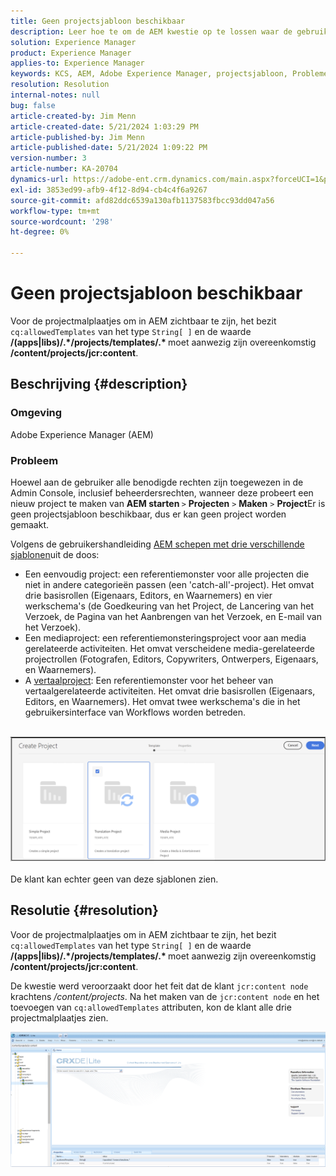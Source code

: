 ```yaml
---
title: Geen projectsjabloon beschikbaar
description: Leer hoe te om de AEM kwestie op te lossen waar de gebruiker alle noodzakelijke voorrechten in de Admin Console wanneer het proberen om een nieuw project te creëren heeft toegewezen.
solution: Experience Manager
product: Experience Manager
applies-to: Experience Manager
keywords: KCS, AEM, Adobe Experience Manager, projectsjabloon, Problemen oplossen
resolution: Resolution
internal-notes: null
bug: false
article-created-by: Jim Menn
article-created-date: 5/21/2024 1:03:29 PM
article-published-by: Jim Menn
article-published-date: 5/21/2024 1:09:22 PM
version-number: 3
article-number: KA-20704
dynamics-url: https://adobe-ent.crm.dynamics.com/main.aspx?forceUCI=1&pagetype=entityrecord&etn=knowledgearticle&id=aab2c183-7217-ef11-9f8a-6045bd006268
exl-id: 3853ed99-afb9-4f12-8d94-cb4c4f6a9267
source-git-commit: afd82ddc6539a130afb1137583fbcc93dd047a56
workflow-type: tm+mt
source-wordcount: '298'
ht-degree: 0%

---
```


# Geen projectsjabloon beschikbaar


Voor de projectmalplaatjes om in AEM zichtbaar te zijn, het bezit `cq:allowedTemplates` van het type `String[ ]` en de waarde <b>/(apps|libs)/.\*/projects/templates/.\* </b> moet aanwezig zijn overeenkomstig <b>/content/projects/jcr:content</b>.

## Beschrijving {#description}


### Omgeving

Adobe Experience Manager (AEM)

### Probleem

Hoewel aan de gebruiker alle benodigde rechten zijn toegewezen in de Admin Console, inclusief beheerdersrechten, wanneer deze probeert een nieuw project te maken van <b>AEM starten </b>`>`  <b>Projecten</b> `>`  <b>Maken</b> `>`  <b>Project</b>Er is geen projectsjabloon beschikbaar, dus er kan geen project worden gemaakt.

Volgens de gebruikershandleiding [AEM schepen met drie verschillende sjablonen](https://experienceleague.adobe.com/docs/experience-manager-cloud-service/content/sites/authoring/projects/overview.html?lang=en#project-templates)uit de doos:

- Een eenvoudig project: een referentiemonster voor alle projecten die niet in andere categorieën passen (een &#39;catch-all&#39;-project). Het omvat drie basisrollen (Eigenaars, Editors, en Waarnemers) en vier werkschema&#39;s (de Goedkeuring van het Project, de Lancering van het Verzoek, de Pagina van het Aanbrengen van het Verzoek, en E-mail van het Verzoek).
- Een mediaproject: een referentiemonsteringsproject voor aan media gerelateerde activiteiten. Het omvat verscheidene media-gerelateerde projectrollen (Fotografen, Editors, Copywriters, Ontwerpers, Eigenaars, en Waarnemers).
- A [vertaalproject](https://experienceleague.adobe.com/docs/experience-manager-cloud-service/content/sites/administering/reusing-content/translation/overview.html?lang=en): Een referentiemonster voor het beheer van vertaalgerelateerde activiteiten. Het omvat drie basisrollen (Eigenaars, Editors, en Waarnemers). Het omvat twee werkschema&#39;s die in het gebruikersinterface van Workflows worden betreden.

<br>![](assets/___afb2c183-7217-ef11-9f8a-6045bd006268___.png)<br><br>
De klant kan echter geen van deze sjablonen zien.


## Resolutie {#resolution}


Voor de projectmalplaatjes om in AEM zichtbaar te zijn, het bezit `cq:allowedTemplates` van het type `String[ ]` en de waarde <b>/(apps|libs)/.\*/projects/templates/.\* </b> moet aanwezig zijn overeenkomstig <b>/content/projects/jcr:content</b>.

De kwestie werd veroorzaakt door het feit dat de klant `jcr:content node` krachtens */content/projects*. Na het maken van de `jcr:content node` en het toevoegen van `cq:allowedTemplates` attributen, kon de klant alle drie projectmalplaatjes zien.



![](assets/ef0af61b-2843-ed11-bba2-0022480866ad.png)
